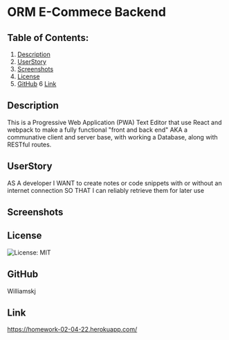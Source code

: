 # ORM E-Commece Backend

## Table of Contents:
  1. [Description](#description) 
  2. [UserStory](#UserStory)  
  3. [Screenshots](#Screenshots)
  4. [License](#License)
  5. [GitHub](#GitHub)
  6 [Link](#Link)

## Description
This is a Progressive Web Application (PWA) Text Editor that use React and webpack to make a fully functional "front and back end" AKA a communative client and server base, with working a Database, along with RESTful routes.

## UserStory
AS A developer
I WANT to create notes or code snippets with or without an internet connection
SO THAT I can reliably retrieve them for later use

## Screenshots

## License
![License: MIT](https://img.shields.io/badge/License-MIT-yellow.svg)

## GitHub
Williamskj

## Link
https://homework-02-04-22.herokuapp.com/
